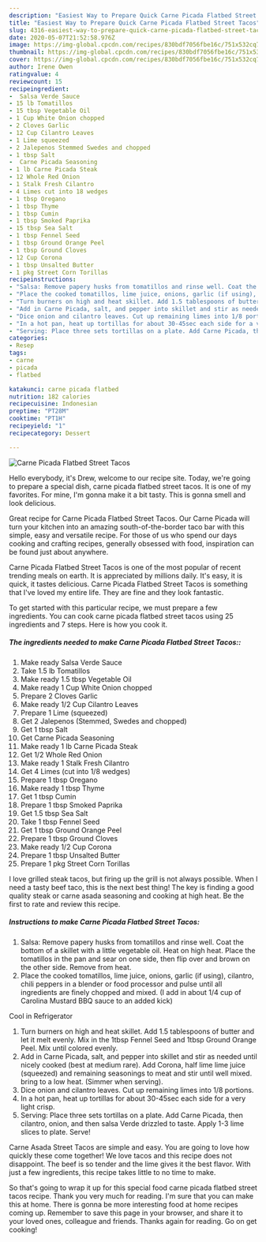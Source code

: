 ```yaml
---
description: "Easiest Way to Prepare Quick Carne Picada Flatbed Street Tacos"
title: "Easiest Way to Prepare Quick Carne Picada Flatbed Street Tacos"
slug: 4316-easiest-way-to-prepare-quick-carne-picada-flatbed-street-tacos
date: 2020-05-07T21:52:58.976Z
image: https://img-global.cpcdn.com/recipes/830bdf7056fbe16c/751x532cq70/carne-picada-flatbed-street-tacos-recipe-main-photo.jpg
thumbnail: https://img-global.cpcdn.com/recipes/830bdf7056fbe16c/751x532cq70/carne-picada-flatbed-street-tacos-recipe-main-photo.jpg
cover: https://img-global.cpcdn.com/recipes/830bdf7056fbe16c/751x532cq70/carne-picada-flatbed-street-tacos-recipe-main-photo.jpg
author: Irene Owen
ratingvalue: 4
reviewcount: 15
recipeingredient:
-  Salsa Verde Sauce
- 15 lb Tomatillos
- 15 tbsp Vegetable Oil
- 1 Cup White Onion chopped
- 2 Cloves Garlic
- 12 Cup Cilantro Leaves
- 1 Lime squeezed
- 2 Jalepenos Stemmed Swedes and chopped
- 1 tbsp Salt
-  Carne Picada Seasoning
- 1 lb Carne Picada Steak
- 12 Whole Red Onion
- 1 Stalk Fresh Cilantro
- 4 Limes cut into 18 wedges
- 1 tbsp Oregano
- 1 tbsp Thyme
- 1 tbsp Cumin
- 1 tbsp Smoked Paprika
- 15 tbsp Sea Salt
- 1 tbsp Fennel Seed
- 1 tbsp Ground Orange Peel
- 1 tbsp Ground Cloves
- 12 Cup Corona
- 1 tbsp Unsalted Butter
- 1 pkg Street Corn Torillas
recipeinstructions:
- "Salsa: Remove papery husks from tomatillos and rinse well. Coat the bottom of a skillet with a little vegetable oil. Heat on high heat. Place the tomatillos in the pan and sear on one side, then flip over and brown on the other side. Remove from heat."
- "Place the cooked tomatillos, lime juice, onions, garlic (if using), cilantro, chili peppers in a blender or food processor and pulse until all ingredients are finely chopped and mixed. (I add in about 1/4 cup of Carolina Mustard BBQ sauce to an added kick)  Cool in Refrigerator"
- "Turn burners on high and heat skillet. Add 1.5 tablespoons of butter and let it melt evenly. Mix in the 1tbsp Fennel Seed and 1tbsp Ground Orange Peel. Mix until colored evenly."
- "Add in Carne Picada, salt, and pepper into skillet and stir as needed until nicely cooked (best at medium rare). Add Corona, half lime lime juice (squeezed) and remaining seasonings to meat and stir until well mixed. bring to a low heat. (Simmer when serving)."
- "Dice onion and cilantro leaves. Cut up remaining limes into 1/8 portions."
- "In a hot pan, heat up tortillas for about 30-45sec each side for a very light crisp."
- "Serving: Place three sets tortillas on a plate. Add Carne Picada, then cilantro, onion, and then salsa Verde drizzled to taste. Apply 1-3 lime slices to plate. Serve!"
categories:
- Resep
tags:
- carne
- picada
- flatbed

katakunci: carne picada flatbed
nutrition: 182 calories
recipecuisine: Indonesian
preptime: "PT28M"
cooktime: "PT1H"
recipeyield: "1"
recipecategory: Dessert

---
```



![Carne Picada Flatbed Street Tacos](https://img-global.cpcdn.com/recipes/830bdf7056fbe16c/751x532cq70/carne-picada-flatbed-street-tacos-recipe-main-photo.jpg)

Hello everybody, it's Drew, welcome to our recipe site. Today, we're going to prepare a special dish, carne picada flatbed street tacos. It is one of my favorites. For mine, I'm gonna make it a bit tasty. This is gonna smell and look delicious.

Great recipe for Carne Picada Flatbed Street Tacos. Our Carne Picada will turn your kitchen into an amazing south-of-the-border taco bar with this simple, easy and versatile recipe. For those of us who spend our days cooking and crafting recipes, generally obsessed with food, inspiration can be found just about anywhere.

Carne Picada Flatbed Street Tacos is one of the most popular of recent trending meals on earth. It is appreciated by millions daily. It's easy, it is quick, it tastes delicious. Carne Picada Flatbed Street Tacos is something that I've loved my entire life. They are fine and they look fantastic.


To get started with this particular recipe, we must prepare a few ingredients. You can cook carne picada flatbed street tacos using 25 ingredients and 7 steps. Here is how you cook it.

##### The ingredients needed to make Carne Picada Flatbed Street Tacos::

1. Make ready  Salsa Verde Sauce
1. Take 1.5 lb Tomatillos
1. Make ready 1.5 tbsp Vegetable Oil
1. Make ready 1 Cup White Onion chopped
1. Prepare 2 Cloves Garlic
1. Make ready 1/2 Cup Cilantro Leaves
1. Prepare 1 Lime (squeezed)
1. Get 2 Jalepenos (Stemmed, Swedes and chopped)
1. Get 1 tbsp Salt
1. Get  Carne Picada Seasoning
1. Make ready 1 lb Carne Picada Steak
1. Get 1/2 Whole Red Onion
1. Make ready 1 Stalk Fresh Cilantro
1. Get 4 Limes (cut into 1/8 wedges)
1. Prepare 1 tbsp Oregano
1. Make ready 1 tbsp Thyme
1. Get 1 tbsp Cumin
1. Prepare 1 tbsp Smoked Paprika
1. Get 1.5 tbsp Sea Salt
1. Take 1 tbsp Fennel Seed
1. Get 1 tbsp Ground Orange Peel
1. Prepare 1 tbsp Ground Cloves
1. Make ready 1/2 Cup Corona
1. Prepare 1 tbsp Unsalted Butter
1. Prepare 1 pkg Street Corn Torillas


I love grilled steak tacos, but firing up the grill is not always possible. When I need a tasty beef taco, this is the next best thing! The key is finding a good quality steak or carne asada seasoning and cooking at high heat. Be the first to rate and review this recipe. 

##### Instructions to make Carne Picada Flatbed Street Tacos:

1. Salsa: Remove papery husks from tomatillos and rinse well. Coat the bottom of a skillet with a little vegetable oil. Heat on high heat. Place the tomatillos in the pan and sear on one side, then flip over and brown on the other side. Remove from heat.
1. Place the cooked tomatillos, lime juice, onions, garlic (if using), cilantro, chili peppers in a blender or food processor and pulse until all ingredients are finely chopped and mixed. (I add in about 1/4 cup of Carolina Mustard BBQ sauce to an added kick)

Cool in Refrigerator
1. Turn burners on high and heat skillet. Add 1.5 tablespoons of butter and let it melt evenly. Mix in the 1tbsp Fennel Seed and 1tbsp Ground Orange Peel. Mix until colored evenly.
1. Add in Carne Picada, salt, and pepper into skillet and stir as needed until nicely cooked (best at medium rare). Add Corona, half lime lime juice (squeezed) and remaining seasonings to meat and stir until well mixed. bring to a low heat. (Simmer when serving).
1. Dice onion and cilantro leaves. Cut up remaining limes into 1/8 portions.
1. In a hot pan, heat up tortillas for about 30-45sec each side for a very light crisp.
1. Serving: Place three sets tortillas on a plate. Add Carne Picada, then cilantro, onion, and then salsa Verde drizzled to taste. Apply 1-3 lime slices to plate. Serve!


Carne Asada Street Tacos are simple and easy. You are going to love how quickly these come together! We love tacos and this recipe does not disappoint. The beef is so tender and the lime gives it the best flavor. With just a few ingredients, this recipe takes little to no time to make. 

So that's going to wrap it up for this special food carne picada flatbed street tacos recipe. Thank you very much for reading. I'm sure that you can make this at home. There is gonna be more interesting food at home recipes coming up. Remember to save this page in your browser, and share it to your loved ones, colleague and friends. Thanks again for reading. Go on get cooking!
